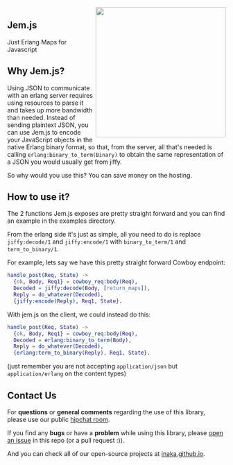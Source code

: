 <img src="http://i.imgur.com/6apYjTN.gif" align="right" style="float:right" height="300" />

## Jem.js

Just Erlang Maps for Javascript

## Why Jem.js?

Using JSON to communicate with an erlang server requires using resources to parse it and takes up more bandwidth than needed. Instead of sending plaintext JSON, you can use Jem.js to encode your JavaScript objects in the native Erlang binary format, so that, from the server, all that's needed is calling ``erlang:binary_to_term(Binary)`` to obtain the same representation of a JSON you would usually get from jiffy.

So why would you use this? You can save money on the hosting.

## How to use it?

The 2 functions Jem.js exposes are pretty straight forward and you can find an example in the examples directory.

From the erlang side it's just as simple, all you need to do is replace ``jiffy:decode/1`` and ``jiffy:encode/1`` with ``binary_to_term/1`` and ``term_to_binary/1``.

For example, lets say we have this pretty straight forward Cowboy endpoint:

``` erlang
handle_post(Req, State) ->
  {ok, Body, Req1} = cowboy_req:body(Req),
  Decoded = jiffy:decode(Body, [return_maps]),
  Reply = do_whatever(Decoded),
  {jiffy:encode(Reply), Req1, State}.
```

With jem.js on the client, we could instead do this:

``` erlang
handle_post(Req, State) ->
  {ok, Body, Req1} = cowboy_req:body(Req),
  Decoded = erlang:binary_to_term(Body),
  Reply = do_whatever(Decoded),
  {erlang:term_to_binary(Reply), Req1, State}.
```

(just remember you are not accepting ``application/json`` but ``application/erlang`` on the content types)

## Contact Us
For **questions** or **general comments** regarding the use of this library,
please use our public [hipchat room](http://inaka.net/hipchat).

If you find any **bugs** or have a **problem** while using this library, please
[open an issue](https://github.com/inaka/jem.js/issues/new) in this repo
(or a pull request :)).

And you can check all of our open-source projects at [inaka.github.io](http://inaka.github.io).
